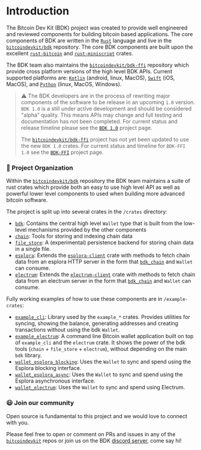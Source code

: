 # Introduction

The Bitcoin Dev Kit (BDK) project was created to provide well engineered and reviewed components for building bitcoin based applications. The core components of BDK are written in the [`Rust`] language and live in the [`bitcoindevkit/bdk`] repository. The core BDK components are built upon the excellent [`rust-bitcoin`] and [`rust-miniscript`] crates.

The BDK team also maintains the [`bitcoindevkit/bdk-ffi`] repository which provide cross platform versions of the high level BDK APIs. Current supported platforms are: [`Kotlin`] (android, linux, MacOS), [`Swift`] (iOS, MacOS), and [`Python`] (linux, MacOS, Windows).

> ⚠ The BDK developers are in the process of rewriting major components of the software to be release in an upcoming `1.0` version. `BDK 1.0` is a still under active development and should be considered "alpha" quality. This means APIs may change and full testing and documentation has not been completed. For current status and release timeline please see the [`BDK 1.0`] project page.
>
> The [`bitcoindevkit/bdk-ffi`] project has not yet been updated to use the new `BDK 1.0` crates. For current status and timeline for `BDK-FFI 1.0` see the [`BDK-FFI`] project page.

### 🔨 Project Organization

Within the [`bitcoindevkit/bdk`] repository the BDK team maintains a suite of rust crates which provide both an easy to use high level API as well as powerful lower level components to used when building more advanced bitcoin software.

The project is split up into several crates in the `/crates` directory:

- [`bdk`](./crates/bdk): Contains the central high level `Wallet` type that is built from the low-level mechanisms provided by the other components
- [`chain`](./crates/chain): Tools for storing and indexing chain data
- [`file_store`](./crates/file_store): A (experimental) persistence backend for storing chain data in a single file.
- [`esplora`](./crates/esplora): Extends the [`esplora-client`] crate with methods to fetch chain data from an esplora HTTP server in the form that [`bdk_chain`] and `Wallet` can consume.
- [`electrum`](./crates/electrum): Extends the [`electrum-client`] crate with methods to fetch chain data from an electrum server in the form that [`bdk_chain`] and `Wallet` can consume.

Fully working examples of how to use these components are in `/example-crates`:
- [`example_cli`](./example-crates/example_cli): Library used by the `example_*` crates. Provides utilities for syncing, showing the balance, generating addresses and creating transactions without using the bdk `Wallet`.
- [`example_electrum`](./example-crates/example_electrum): A command line Bitcoin wallet application built on top of `example_cli` and the `electrum` crate. It shows the power of the bdk tools (`chain` + `file_store` + `electrum`), without depending on the main `bdk` library.
- [`wallet_esplora_blocking`](./example-crates/wallet_esplora_blocking): Uses the `Wallet` to sync and spend using the Esplora blocking interface.
- [`wallet_esplora_async`](./example-crates/wallet_esplora_async): Uses the `Wallet` to sync and spend using the Esplora asynchronous interface.
- [`wallet_electrum`](./example-crates/wallet_electrum): Uses the `Wallet` to sync and spend using Electrum.

[`rust-miniscript`]: https://github.com/rust-bitcoin/rust-miniscript
[`rust-bitcoin`]: https://github.com/rust-bitcoin/rust-bitcoin
[`esplora-client`]: https://docs.rs/esplora-client/
[`electrum-client`]: https://docs.rs/electrum-client/
[`bdk_chain`]: https://docs.rs/bdk-chain/

### 😃 Join our community

Open source is fundamental to this project and we would love to connect with you. 

Please feel free to open or comment on PRs and issues in any of the [`bitcoindevkit`] repos or join us on the BDK [discord server](https://discord.gg/UbTmGbNF3M), come say hi!

[`Rust`]: https://www.rust-lang.org/
[`Kotlin`]: https://kotlinlang.org/
[`Swift`]: https://www.swift.org/
[`Python`]: https://www.python.org/

[`BDK 1.0`]: https://github.com/orgs/bitcoindevkit/projects/14/views/2
[`BDK-FFI`]: https://github.com/orgs/bitcoindevkit/projects/8
[`bitcoindevkit`]: https://github.com/bitcoindevkit
[`bitcoindevkit/bdk`]: https://github.com/bitcoindevkit/bdk
[`bitcoindevkit/bdk-ffi`]: https://github.com/bitcoindevkit/bdk-ffi
[`rust-bitcoin`]: https://github.com/rust-bitcoin/rust-bitcoin
[`rust-miniscript`]: https://github.com/rust-bitcoin/rust-miniscript